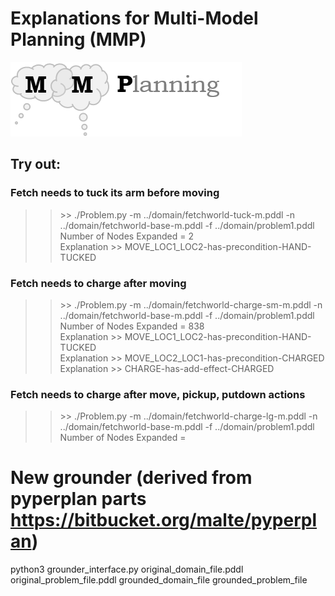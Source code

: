 # Explanations for Multi-Model Planning (MMP)
![alt tag](logo.png)

## Try out:
### Fetch needs to tuck its arm before moving
>> \>> ./Problem.py -m ../domain/fetchworld-tuck-m.pddl -n ../domain/fetchworld-base-m.pddl -f ../domain/problem1.pddl  
Number of Nodes Expanded = 2  
Explanation >> MOVE_LOC1_LOC2-has-precondition-HAND-TUCKED  

### Fetch needs to charge after moving
>> \>> ./Problem.py -m ../domain/fetchworld-charge-sm-m.pddl -n ../domain/fetchworld-base-m.pddl -f ../domain/problem1.pddl  
Number of Nodes Expanded = 838  
Explanation >> MOVE_LOC1_LOC2-has-precondition-HAND-TUCKED  
Explanation >> MOVE_LOC2_LOC1-has-precondition-CHARGED  
Explanation >> CHARGE-has-add-effect-CHARGED  

### Fetch needs to charge after move, pickup, putdown actions
>> \>> ./Problem.py -m ../domain/fetchworld-charge-lg-m.pddl -n ../domain/fetchworld-base-m.pddl -f ../domain/problem1.pddl  
Number of Nodes Expanded = 

# New grounder (derived from pyperplan parts https://bitbucket.org/malte/pyperplan)
python3  grounder_interface.py original_domain_file.pddl original_problem_file.pddl grounded_domain_file grounded_problem_file

